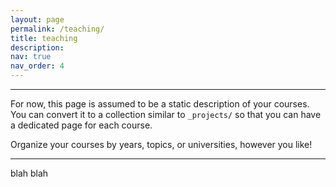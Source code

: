 ```yaml
---
layout: page
permalink: /teaching/
title: teaching
description:
nav: true
nav_order: 4
---
```



<hr>

For now, this page is assumed to be a static description of your courses. You can convert it to a collection similar to `_projects/` so that you can have a dedicated page for each course.

Organize your courses by years, topics, or universities, however you like!

<hr>

blah blah
